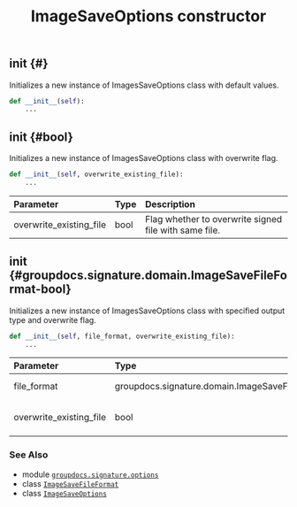 ﻿---
title: ImageSaveOptions constructor
second_title: GroupDocs.Signature for Python via .NET API References
description: 
type: docs
url: /python-net/groupdocs.signature.options/imagesaveoptions/__init__/
is_root: false
weight: 10
---

## __init__ {#}

Initializes a new instance of ImagesSaveOptions class with default values.



```python
def __init__(self):
    ...
```




## __init__ {#bool}

Initializes a new instance of ImagesSaveOptions class with overwrite flag.



```python
def __init__(self, overwrite_existing_file):
    ...
```


| Parameter | Type | Description |
| :- | :- | :- |
| overwrite_existing_file | bool | Flag whether to overwrite signed file with same file. |


## __init__ {#groupdocs.signature.domain.ImageSaveFileFormat-bool}

Initializes a new instance of ImagesSaveOptions class with specified output type and overwrite flag.



```python
def __init__(self, file_format, overwrite_existing_file):
    ...
```


| Parameter | Type | Description |
| :- | :- | :- |
| file_format | groupdocs.signature.domain.ImageSaveFileFormat | Output file type [`ImageSaveFileFormat`](/signature/python-net/groupdocs.signature.domain/imagesavefileformat). |
| overwrite_existing_file | bool | Flag whether to overwrite signed file with same file. |



### See Also
* module [`groupdocs.signature.options`](../../)
* class [`ImageSaveFileFormat`](/signature/python-net/groupdocs.signature.domain/imagesavefileformat)
* class [`ImageSaveOptions`](/signature/python-net/groupdocs.signature.options/imagesaveoptions)
